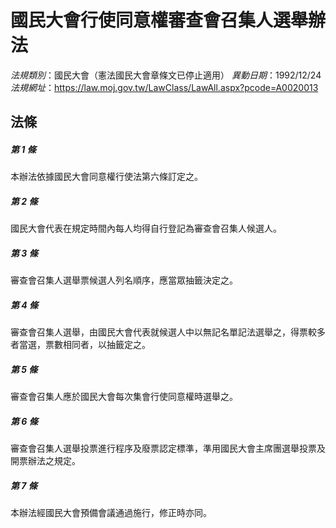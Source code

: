 # 國民大會行使同意權審查會召集人選舉辦法

*法規類別*：國民大會（憲法國民大會章條文已停止適用）
*異動日期*：1992/12/24  
*法規網址*：https://law.moj.gov.tw/LawClass/LawAll.aspx?pcode=A0020013



## 法條
##### 第 1 條
本辦法依據國民大會同意權行使法第六條訂定之。

##### 第 2 條
國民大會代表在規定時間內每人均得自行登記為審查會召集人候選人。

##### 第 3 條
審查會召集人選舉票候選人列名順序，應當眾抽籤決定之。

##### 第 4 條
審查會召集人選舉，由國民大會代表就候選人中以無記名單記法選舉之，得票較多者當選，票數相同者，以抽籤定之。

##### 第 5 條
審查會召集人應於國民大會每次集會行使同意權時選舉之。

##### 第 6 條
審查會召集人選舉投票進行程序及廢票認定標準，準用國民大會主席團選舉投票及開票辦法之規定。

##### 第 7 條
本辦法經國民大會預備會議通過施行，修正時亦同。


